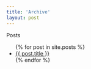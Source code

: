 ```yaml
---
title: 'Archive'
layout: post
---
```


<span class="title is-size-4">Posts</span>
<ul>
    {% for post in site.posts %}
      <li>
        <a class="is-capitalized" href="{{ post.url }}">{{ post.title }}</a>
      </li>
    {% endfor %}
</ul>